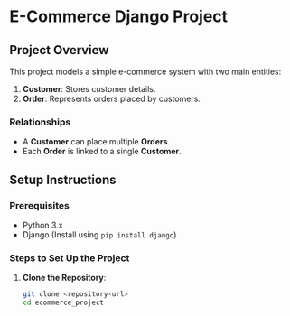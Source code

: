# E-Commerce Django Project

## Project Overview
This project models a simple e-commerce system with two main entities:
1. **Customer**: Stores customer details.
2. **Order**: Represents orders placed by customers.

### Relationships
- A **Customer** can place multiple **Orders**.
- Each **Order** is linked to a single **Customer**.

## Setup Instructions
### Prerequisites
- Python 3.x
- Django (Install using `pip install django`)

### Steps to Set Up the Project
1. **Clone the Repository**:
   ```bash
   git clone <repository-url>
   cd ecommerce_project
